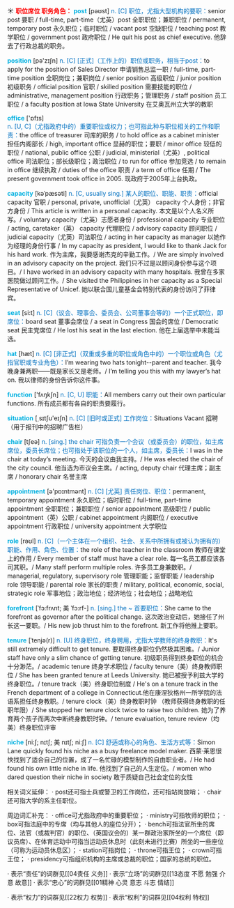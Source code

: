 ☀ <font color="red">**职位席位 职务角色：**</font>
<font color="sky blue">**post**</font> [pəʊst] 
<font color="#0070c0">n. [C] 职位，尤指大型机构的要职：</font>senior post 要职 / full-time, part-time（尤英）post 全职职位；兼职职位 / permanent, temporary post 永久职位；临时职位 / vacant post 空缺职位 / teaching post 教学职位 / government post 政府职位 / He quit his post as chief executive. 他辞去了行政总裁的职务。

<font color="sky blue">**position**</font> [pə'zɪʃn] 
<font color="#0070c0">n. [C] [正式]（工作上的）职位或职务，相当于post：</font>to apply for the position of Sales Director 申请销售总监一职 / full-time, part-time position 全职岗位；兼职岗位 / senior position 高级职位 / junior position 初级职务 / official position 官职 / skilled position 需要技能的职位 / administrative, management position 行政职务；管理职务 / staff position 员工职位 / a faculty position at Iowa State University 在艾奥瓦州立大学的教职

<font color="sky blue">**office**</font> ['ɒfɪs]  
<font color="#0070c0">n. [U, C]（尤指政府中的）重要职位或权力；也可指此种与职位相关的工作和职责：</font>the office of treasurer 司库的职务 / to hold office as a cabinet minister 担任内阁部长 / high, important office 显赫的职位；要职 / minor office 较低的职位 / national, public office 公职 / judicial, ministerial（尤英）, political office 司法职位；部长级职位；政治职位 / to run for office 参加竞选 / to remain in office 继续执政 / duties of the office 职责 / a term of office 任期 / The present government took office in 2005. 现政府于2005年上台执政。
           
<font color="sky blue">**capacity**</font> [kəˈpæsəti]
<font color="#0070c0">n. [C, usually sing.] 某人的职位、职能、职责：</font>official capacity 官职 / personal, private, unofficial（尤英） capacity 个人身份；非官方身份 / This article is written in a personal capacity. 本文是以个人名义所写。/ voluntary capacity（尤英）志愿者身份 / professional capacity 专业职位 / acting, caretaker（英） capacity 代理职位 / advisory capacity 顾问职位 / judicial capacity（尤英）司法职位 / acting in her capacity as manager 以她作为经理的身份行事 / In my capacity as president, I would like to thank Jack for his hard work. 作为主席，我要感谢杰克的辛勤工作。/ We are simply involved in an advisory capacity on the project. 我们只不过是以顾问身份参与这个项目。/ I have worked in an advisory capacity with many hospitals. 我曾在多家医院做过顾问工作。/ She visited the Philippines in her capacity as a Special Representative of Unicef. 她以联合国儿童基金会特别代表的身份访问了菲律宾。

<font color="sky blue">**seat**</font> [si:t] 
<font color="#0070c0">n. [C]（议会、理事会、委员会、公司董事会等的）一个正式职位，即席位：</font>board seat 董事会席位 / a seat in Congress 国会的席位 / Democratic seat 民主党席位 / He lost his seat in the last election. 他在上届选举中未能当选。

<font color="sky blue">**hat**</font> [hæt] 
<font color="#0070c0">n. [C] [非正式]（双重或多重的职位或角色中的）一个职位或角色（尤指官职或专业角色）：</font>I’m wearing two hats tonight--parent and teacher. 我今晚身兼两职——既是家长又是老师。/ I’m telling you this with my lawyer’s hat on. 我以律师的身份告诉你这件事。

<font color="sky blue">**function**</font> ['fʌŋkʃn] 
<font color="#0070c0">n. [C, U] 职能：</font>All members carry out their own particular functions. 所有成员都有各自的职责要履行。

<font color="sky blue">**situation**</font> [͵sɪtʃu'eɪʃn] 
<font color="#0070c0">n. [C] [旧时或正式] 工作岗位：</font>Situations Vacant 招聘（用于报刊中的招聘广告栏）

<font color="sky blue">**chair**</font> [tʃeə] 
<font color="#0070c0">n. [sing.] the chair 可指负责一个会议（或委员会）的职位，如主席席位，委员长席位；也可指处于该职位的一个人，如主席，委员长：</font>I was in the chair at today’s meeting. 今天的会议由我主持。/ He was elected the chair of the city council. 他当选为市议会主席。/ acting, deputy chair 代理主席；副主席 / honorary chair 名誉主席

<font color="sky blue">**appointment**</font> [ə'pɒɪntmənt] 
<font color="#0070c0">n. [C] [尤英] 责任岗位、职位：</font>permanent, temporary appointment 永久职位；临时职位 / full-time, part-time appointment 全职职位；兼职职位 / senior appointment 高级职位 / public appointment（英）公职 / cabinet appointment 内阁职位 / executive appointment 行政职位 / university appointment 大学职位

<font color="sky blue">**role**</font> [rəʊl] 
<font color="#0070c0">n. [C]（一个主体在一个组织、社会、关系中所拥有或被认为拥有的）职能、作用、角色、位置：</font>the role of the teacher in the classroom 教师在课堂上的作用 / Every member of staff must have a clear role. 每一名员工都应该各司其职。/ Many staff perform multiple roles. 许多员工身兼数职。/ managerial, regulatory, supervisory role 管理职能；监督职能 / leadership role 领导职能 / parental role 家长的职责 / military, political, economic, social, strategic role 军事地位；政治地位；经济地位；社会地位；战略地位
                     
<font color="sky blue">**forefront**</font> [ˈfɔ:frʌnt; 美 ˈfɔ:rf-]
<font color="#0070c0">n. [sing.] the ~ 首要职位：</font>She came to the forefront as governor after the political change. 这次政治变动后，她接任了州长这一要职。/ His new job thrust him to the forefront. 新工作将他推上要职。
           
<font color="sky blue">**tenure**</font> [ˈtenjə(r)]
<font color="#0070c0">n. [U] 终身职位，终身聘用，尤指大学教师的终身教职：</font>It's still extremely difficult to get tenure. 要取得终身职位仍然极其困难。/ Junior staff have only a slim chance of getting tenure. 初级职员得到终身职位的机会十分渺茫。/ academic tenure 终身学术职位 / faculty tenure（美）终身教师职位 / She has been granted tenure at Leeds University. 她已被授予利兹大学的终身职位。/ tenure track（美）终身职位制度 / He's on a tenure track in the French department of a college in Connecticut.他在康涅狄格州一所学院的法语系担任终身教职。/ tenure clock（美）终身教职时钟 （教师获得终身教职的任职年限）/ She stopped her tenure clock twice to raise two children. 她为了养育两个孩子而两次中断终身教职时钟。/ tenure evaluation, tenure review（均美）终身职位评审

<font color="sky blue">**niche**</font> [ni:ʃ; nɪtʃ; 美 nɪtʃ; ni:ʃ]
<font color="#0070c0">n. [C] 舒适或称心的角色、生活方式等：</font>Simon Lane quickly found his niche as a busy freelance model maker. 西蒙·莱恩很快找到了适合自己的位置，成了一名忙碌的模型制作的自由职业者。/ He had found his own little niche in life. 他找到了自己的人生定位。/ women who dared question their niche in society 敢于质疑自己社会定位的女性

相关词义延伸：
· post还可指士兵或警卫的工作岗位，还可指站岗放哨；
· chair还可指大学的系主任职位。

周边词汇补充：
· office可尤指政府中的重要职位；
· ministry可指牧师的职位；
· box可指法庭中的专席（均与其他人的座位分开）；
· bench可指法官所坐的席位、法官（或裁判官）的职位、（英国议会的）某一群政治家所坐的一个席位（即议员席）、在体育运动中可指当运动员休息时（此刻未进行比赛）所坐的一些座位（可称为运动员休息区）；
· station可指岗位；
· throne可指王位；
· crown可指王位；
· presidency可指组织机构的主席或总裁的职位；国家的总统的职位。

· 表示“责任”的词群见[[04责任 义务]]
· 表示“立场”的词群见[[13态度 不愿 勉强 介意 故意]]
· 表示“忠心”的词群见[[01精神 心灵 意志 斗志 情结]]

· 表示“权力”的词群见[[22权力 权势]]
· 表示“权利”的词群见[[04权利 特权]]
